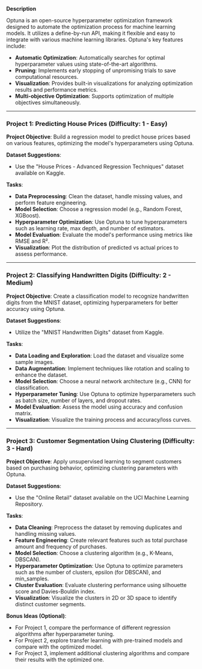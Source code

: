 **Description**

Optuna is an open-source hyperparameter optimization framework designed to automate the optimization process for machine learning models. It utilizes a define-by-run API, making it flexible and easy to integrate with various machine learning libraries. Optuna's key features include:

- **Automatic Optimization**: Automatically searches for optimal hyperparameter values using state-of-the-art algorithms.
- **Pruning**: Implements early stopping of unpromising trials to save computational resources.
- **Visualization**: Provides built-in visualizations for analyzing optimization results and performance metrics.
- **Multi-objective Optimization**: Supports optimization of multiple objectives simultaneously.

---

### Project 1: Predicting House Prices (Difficulty: 1 - Easy)

**Project Objective**: Build a regression model to predict house prices based on various features, optimizing the model's hyperparameters using Optuna.

**Dataset Suggestions**: 
- Use the "House Prices - Advanced Regression Techniques" dataset available on Kaggle.

**Tasks**:
- **Data Preprocessing**: Clean the dataset, handle missing values, and perform feature engineering.
- **Model Selection**: Choose a regression model (e.g., Random Forest, XGBoost).
- **Hyperparameter Optimization**: Use Optuna to tune hyperparameters such as learning rate, max depth, and number of estimators.
- **Model Evaluation**: Evaluate the model's performance using metrics like RMSE and R².
- **Visualization**: Plot the distribution of predicted vs actual prices to assess performance.

---

### Project 2: Classifying Handwritten Digits (Difficulty: 2 - Medium)

**Project Objective**: Create a classification model to recognize handwritten digits from the MNIST dataset, optimizing hyperparameters for better accuracy using Optuna.

**Dataset Suggestions**: 
- Utilize the "MNIST Handwritten Digits" dataset from Kaggle.

**Tasks**:
- **Data Loading and Exploration**: Load the dataset and visualize some sample images.
- **Data Augmentation**: Implement techniques like rotation and scaling to enhance the dataset.
- **Model Selection**: Choose a neural network architecture (e.g., CNN) for classification.
- **Hyperparameter Tuning**: Use Optuna to optimize hyperparameters such as batch size, number of layers, and dropout rates.
- **Model Evaluation**: Assess the model using accuracy and confusion matrix.
- **Visualization**: Visualize the training process and accuracy/loss curves.

---

### Project 3: Customer Segmentation Using Clustering (Difficulty: 3 - Hard)

**Project Objective**: Apply unsupervised learning to segment customers based on purchasing behavior, optimizing clustering parameters with Optuna.

**Dataset Suggestions**: 
- Use the "Online Retail" dataset available on the UCI Machine Learning Repository.

**Tasks**:
- **Data Cleaning**: Preprocess the dataset by removing duplicates and handling missing values.
- **Feature Engineering**: Create relevant features such as total purchase amount and frequency of purchases.
- **Model Selection**: Choose a clustering algorithm (e.g., K-Means, DBSCAN).
- **Hyperparameter Optimization**: Use Optuna to optimize parameters such as the number of clusters, epsilon (for DBSCAN), and min_samples.
- **Cluster Evaluation**: Evaluate clustering performance using silhouette score and Davies-Bouldin index.
- **Visualization**: Visualize the clusters in 2D or 3D space to identify distinct customer segments.

**Bonus Ideas (Optional)**:
- For Project 1, compare the performance of different regression algorithms after hyperparameter tuning.
- For Project 2, explore transfer learning with pre-trained models and compare with the optimized model.
- For Project 3, implement additional clustering algorithms and compare their results with the optimized one.

